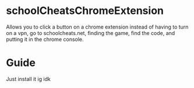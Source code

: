 # schoolCheatsChromeExtension
Allows you to click a button on a chrome extension instead of having to turn on a vpn, go to schoolcheats.net, finding the game, find the code, and putting it in the chrome console.
# Guide
Just install it ig idk
